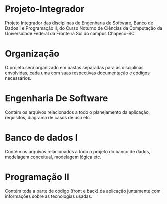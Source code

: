 # Projeto-Integrador
Projeto Integrador das disciplinas de Engenharia de Software, Banco de Dados I e Programação II, do Curso Noturno de Ciências da Computação da Universidade Federal da Fronteira Sul do campus Chapecó-SC
# Organização 
O projeto será organizado em pastas separadas para as disciplinas envolvidas, cada uma com suas respectivas documentação e códigos necessários.
# Engenharia De Software 
Contém os arquivos relacionados a todo o planejamento da aplicação, requisitos, diagrama de casos de uso etc.
# Banco de dados I 
Contém os arquivos relacionados a todo o projeto do banco de dados, modelagem conceitual, modelagem lógica etc.
# Programação II 
Contém toda a parte de código (front e back) da aplicação juntamente com informações sobre as tecnologias usadas.
